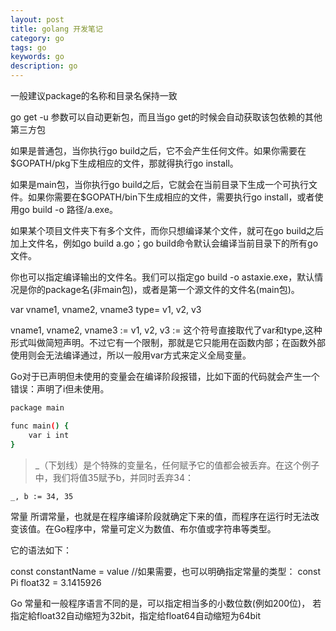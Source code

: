 ```yaml
---
layout: post
title: golang 开发笔记
category: go
tags: go
keywords: go
description: go
---
```


一般建议package的名称和目录名保持一致

go get -u 参数可以自动更新包，而且当go get的时候会自动获取该包依赖的其他第三方包

如果是普通包，当你执行go build之后，它不会产生任何文件。如果你需要在$GOPATH/pkg下生成相应的文件，那就得执行go install。

如果是main包，当你执行go build之后，它就会在当前目录下生成一个可执行文件。如果你需要在$GOPATH/bin下生成相应的文件，需要执行go install，或者使用go build -o 路径/a.exe。

如果某个项目文件夹下有多个文件，而你只想编译某个文件，就可在go build之后加上文件名，例如go build a.go；go build命令默认会编译当前目录下的所有go文件。

你也可以指定编译输出的文件名。我们可以指定go build -o astaxie.exe，默认情况是你的package名(非main包)，或者是第一个源文件的文件名(main包)。

var vname1, vname2, vname3 type= v1, v2, v3

vname1, vname2, vname3 := v1, v2, v3
:= 这个符号直接取代了var和type,这种形式叫做简短声明。不过它有一个限制，那就是它只能用在函数内部；在函数外部使用则会无法编译通过，所以一般用var方式来定义全局变量。

Go对于已声明但未使用的变量会在编译阶段报错，比如下面的代码就会产生一个错误：声明了i但未使用。
```bash
package main

func main() {
	var i int
}
```

> _（下划线）是个特殊的变量名，任何赋予它的值都会被丢弃。在这个例子中，我们将值35赋予b，并同时丢弃34：
```bash
_, b := 34, 35
```

常量
所谓常量，也就是在程序编译阶段就确定下来的值，而程序在运行时无法改变该值。在Go程序中，常量可定义为数值、布尔值或字符串等类型。

它的语法如下：

const constantName = value
//如果需要，也可以明确指定常量的类型：
const Pi float32 = 3.1415926

Go 常量和一般程序语言不同的是，可以指定相当多的小数位数(例如200位)， 若指定給float32自动缩短为32bit，指定给float64自动缩短为64bit